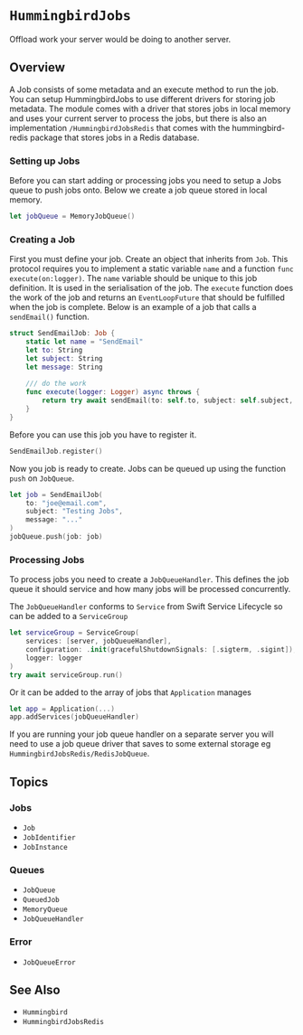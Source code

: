 # ``HummingbirdJobs``

Offload work your server would be doing to another server. 

## Overview

A Job consists of some metadata and an execute method to run the job. You can setup HummingbirdJobs to use different drivers for storing job metadata. The module comes with a driver that stores jobs in local memory and uses your current server to process the jobs, but there is also an implementation ``/HummingbirdJobsRedis`` that comes with the hummingbird-redis package that stores jobs in a Redis database. 

### Setting up Jobs

Before you can start adding or processing jobs you need to setup a Jobs queue to push jobs onto. Below we create a job queue stored in local memory.
```swift
let jobQueue = MemoryJobQueue()
```

### Creating a Job

First you must define your job. Create an object that inherits from `Job`. This protocol requires you to implement a static variable `name` and a function `func execute(on:logger)`. The `name` variable should be unique to this job definition. It is used in the serialisation of the job. The `execute` function does the work of the job and returns an `EventLoopFuture` that should be fulfilled when the job is complete. Below is an example of a job that calls a `sendEmail()` function.
```swift
struct SendEmailJob: Job {
    static let name = "SendEmail"
    let to: String
    let subject: String
    let message: String
    
    /// do the work
    func execute(logger: Logger) async throws {
        return try await sendEmail(to: self.to, subject: self.subject, message: self.message)
    }
}
```
Before you can use this job you have to register it. 
```swift
SendEmailJob.register()
```
Now you job is ready to create. Jobs can be queued up using the function `push` on `JobQueue`.
```swift
let job = SendEmailJob(
    to: "joe@email.com",
    subject: "Testing Jobs",
    message: "..."
)
jobQueue.push(job: job)
```

### Processing Jobs

To process jobs you need to create a ``JobQueueHandler``. This defines the job queue it should service and how many jobs will be processed concurrently. 

The ``JobQueueHandler`` conforms to `Service` from Swift Service Lifecycle so can be added to a `ServiceGroup`
```swift
let serviceGroup = ServiceGroup(
    services: [server, jobQueueHandler],
    configuration: .init(gracefulShutdownSignals: [.sigterm, .sigint]),
    logger: logger
)
try await serviceGroup.run()
```
Or it can be added to the array of jobs that `Application` manages
```swift
let app = Application(...)
app.addServices(jobQueueHandler)
```
If you are running your job queue handler on a separate server you will need to use a job queue driver that saves to some external storage eg ``HummingbirdJobsRedis/RedisJobQueue``.

## Topics

### Jobs

- ``Job``
- ``JobIdentifier``
- ``JobInstance``

### Queues

- ``JobQueue``
- ``QueuedJob``
- ``MemoryQueue``
- ``JobQueueHandler``

### Error

- ``JobQueueError``

## See Also

- ``Hummingbird``
- ``HummingbirdJobsRedis``
